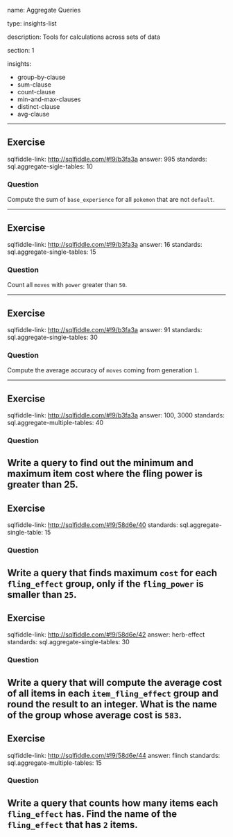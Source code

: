 name: Aggregate Queries

type: insights-list

description: Tools for calculations across sets of data

section: 1

insights:
  - group-by-clause
  - sum-clause
  - count-clause
  - min-and-max-clauses
  - distinct-clause
  - avg-clause

---
## Exercise
sqlfiddle-link: http://sqlfiddle.com/#!9/b3fa3a
answer: 995
standards:
  sql.aggregate-sigle-tables: 10
### Question
Compute the sum of `base_experience` for all `pokemon` that are not `default`.

---
## Exercise
sqlfiddle-link: http://sqlfiddle.com/#!9/b3fa3a
answer: 16
standards:
  sql.aggregate-single-tables: 15
### Question
Count all `moves` with `power` greater than `50`.

---
## Exercise
sqlfiddle-link: http://sqlfiddle.com/#!9/b3fa3a
answer: 91
standards:
  sql.aggregate-single-tables: 30
### Question
Compute the average accuracy of `moves` coming from generation `1`.

---
## Exercise
sqlfiddle-link: http://sqlfiddle.com/#!9/b3fa3a
answer: 100, 3000
standards:
  sql.aggregate-multiple-tables: 40
### Question
Write a query to find out the minimum and maximum item cost where the fling power is greater than 25.
---
## Exercise
sqlfiddle-link: http://sqlfiddle.com/#!9/58d6e/40
standards:
  sql.aggregate-single-table: 15
### Question

Write a query that finds maximum `cost` for each `fling_effect` group, only if the `fling_power` is smaller than `25`.
---
## Exercise
sqlfiddle-link: http://sqlfiddle.com/#!9/58d6e/42
answer: herb-effect
standards:
  sql.aggregate-single-tables: 30
### Question
Write a query that will compute the average cost of all items in each `item_fling_effect` group and round the result to an integer.
What is the name of the group whose average cost is `583`.
---
## Exercise
sqlfiddle-link: http://sqlfiddle.com/#!9/58d6e/44
answer: flinch
standards:
  sql.aggregate-multiple-tables: 15
### Question
Write a query that counts how many items each `fling_effect` has. Find the name of the `fling_effect` that has `2` items.
---
